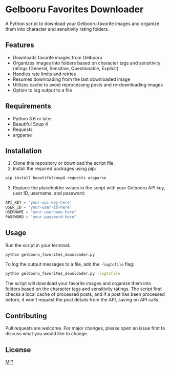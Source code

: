 # Gelbooru Favorites Downloader

A Python script to download your Gelbooru favorite images and organize them into character and sensitivity rating folders.

## Features

- Downloads favorite images from Gelbooru
- Organizes images into folders based on character tags and sensitivity ratings (General, Sensitive, Questionable, Explicit)
- Handles rate limits and retries
- Resumes downloading from the last downloaded image
- Utilizes cache to avoid reprocessing posts and re-downloading images
- Option to log output to a file

## Requirements

- Python 3.6 or later
- Beautiful Soup 4
- Requests
- argparse

## Installation

1. Clone this repository or download the script file.
2. Install the required packages using pip:

```bash
pip install beautifulsoup4 requests argparse
```

3. Replace the placeholder values in the script with your Gelbooru API key, user ID, username, and password:

```python
API_KEY = 'your-api-key-here'
USER_ID = 'your-user-id-here'
USERNAME = "your-username-here"
PASSWORD = "your-password-here"
```

## Usage

Run the script in your terminal:

```bash
python gelbooru_favorites_downloader.py
```

To log the output messages to a file, add the `-logtofile` flag:

```bash
python gelbooru_favorites_downloader.py -logtofile
```

The script will download your favorite images and organize them into folders based on the character tags and sensitivity ratings. The script first checks a local cache of processed posts, and if a post has been processed before, it won't request the post details from the API, saving on API calls.

## Contributing

Pull requests are welcome. For major changes, please open an issue first to discuss what you would like to change.

## License

[MIT](https://choosealicense.com/licenses/mit/)
